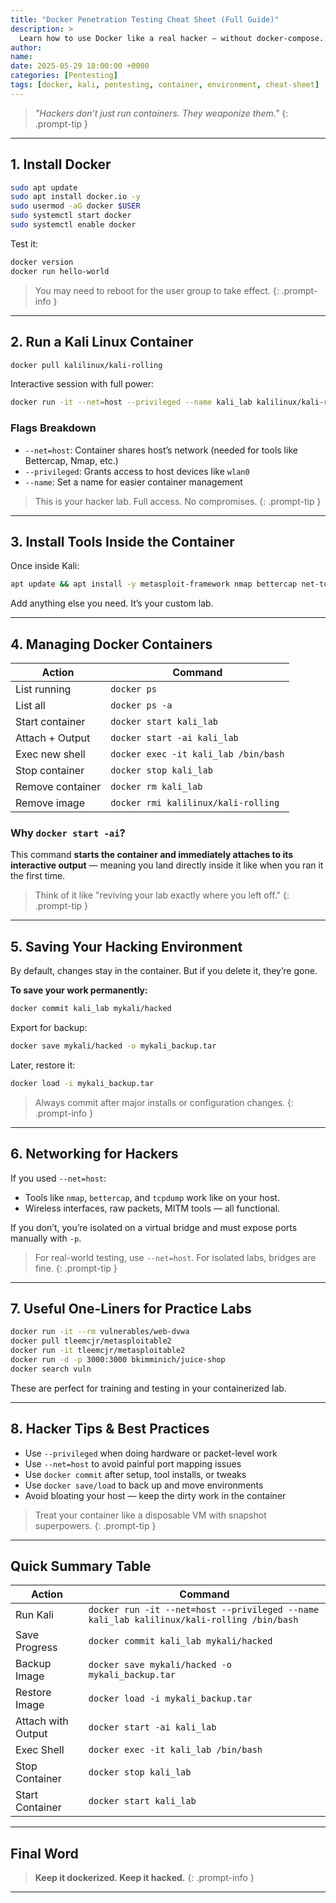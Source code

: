 ```yaml
---
title: "Docker Penetration Testing Cheat Sheet (Full Guide)"
description: >
  Learn how to use Docker like a real hacker — without docker-compose. Build, manage, and save your own full hacking environment with total control.
author:
name:
date: 2025-05-29 18:00:00 +0000
categories: [Pentesting]
tags: [docker, kali, pentesting, container, environment, cheat-sheet]
---
```


> *"Hackers don’t just run containers. They weaponize them."*
{: .prompt-tip }

---

## 1. Install Docker

```bash
sudo apt update
sudo apt install docker.io -y
sudo usermod -aG docker $USER
sudo systemctl start docker
sudo systemctl enable docker
````

Test it:

```bash
docker version
docker run hello-world
```

> You may need to reboot for the user group to take effect.
> {: .prompt-info }

---

## 2. Run a Kali Linux Container

```bash
docker pull kalilinux/kali-rolling
```

Interactive session with full power:

```bash
docker run -it --net=host --privileged --name kali_lab kalilinux/kali-rolling /bin/bash
```

### Flags Breakdown

* `--net=host`: Container shares host’s network (needed for tools like Bettercap, Nmap, etc.)
* `--privileged`: Grants access to host devices like `wlan0`
* `--name`: Set a name for easier container management

> This is your hacker lab. Full access. No compromises.
> {: .prompt-tip }

---

## 3. Install Tools Inside the Container

Once inside Kali:

```bash
apt update && apt install -y metasploit-framework nmap bettercap net-tools netexec john hashcat sqlmap feroxbuster seclists exploitdb git python3-pip
```

Add anything else you need. It’s your custom lab.

---

## 4. Managing Docker Containers

| Action           | Command                              |
| ---------------- | ------------------------------------ |
| List running     | `docker ps`                          |
| List all         | `docker ps -a`                       |
| Start container  | `docker start kali_lab`              |
| Attach + Output  | `docker start -ai kali_lab`          |
| Exec new shell   | `docker exec -it kali_lab /bin/bash` |
| Stop container   | `docker stop kali_lab`               |
| Remove container | `docker rm kali_lab`                 |
| Remove image     | `docker rmi kalilinux/kali-rolling`  |

### Why `docker start -ai`?

This command **starts the container and immediately attaches to its interactive output** — meaning you land directly inside it like when you ran it the first time.

> Think of it like "reviving your lab exactly where you left off."
> {: .prompt-tip }

---

## 5. Saving Your Hacking Environment

By default, changes stay in the container. But if you delete it, they’re gone.

**To save your work permanently:**

```bash
docker commit kali_lab mykali/hacked
```

Export for backup:

```bash
docker save mykali/hacked -o mykali_backup.tar
```

Later, restore it:

```bash
docker load -i mykali_backup.tar
```

> Always commit after major installs or configuration changes.
> {: .prompt-info }

---

## 6. Networking for Hackers

If you used `--net=host`:

* Tools like `nmap`, `bettercap`, and `tcpdump` work like on your host.
* Wireless interfaces, raw packets, MITM tools — all functional.

If you don’t, you’re isolated on a virtual bridge and must expose ports manually with `-p`.

> For real-world testing, use `--net=host`. For isolated labs, bridges are fine.
> {: .prompt-tip }

---

## 7. Useful One-Liners for Practice Labs

```bash
docker run -it --rm vulnerables/web-dvwa
docker pull tleemcjr/metasploitable2
docker run -it tleemcjr/metasploitable2
docker run -d -p 3000:3000 bkimminich/juice-shop
docker search vuln
```

These are perfect for training and testing in your containerized lab.

---

## 8. Hacker Tips & Best Practices

* Use `--privileged` when doing hardware or packet-level work
* Use `--net=host` to avoid painful port mapping issues
* Use `docker commit` after setup, tool installs, or tweaks
* Use `docker save/load` to back up and move environments
* Avoid bloating your host — keep the dirty work in the container

> Treat your container like a disposable VM with snapshot superpowers.
> {: .prompt-tip }

---

## Quick Summary Table

| Action             | Command                                                                                   |
| ------------------ | ----------------------------------------------------------------------------------------- |
| Run Kali           | `docker run -it --net=host --privileged --name kali_lab kalilinux/kali-rolling /bin/bash` |
| Save Progress      | `docker commit kali_lab mykali/hacked`                                                    |
| Backup Image       | `docker save mykali/hacked -o mykali_backup.tar`                                          |
| Restore Image      | `docker load -i mykali_backup.tar`                                                        |
| Attach with Output | `docker start -ai kali_lab`                                                               |
| Exec Shell         | `docker exec -it kali_lab /bin/bash`                                                      |
| Stop Container     | `docker stop kali_lab`                                                                    |
| Start Container    | `docker start kali_lab`                                                                   |

---

## Final Word

> **Keep it dockerized. Keep it hacked.**
> {: .prompt-info }


---
